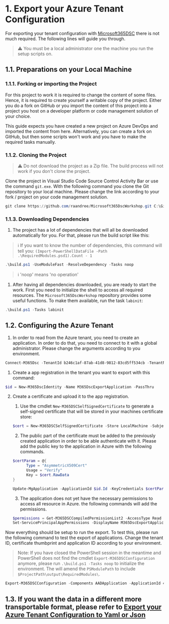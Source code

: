 # 1. Export your Azure Tenant Configuration

For exporting your tenant configuration with [Microsoft365DSC](https://microsoft365dsc.com/) there is not much required. The following lines will guide you through.

>  :warning: You must be a local administrator one the machine you run the setup scripts on.

## 1.1. Preparations on your Local Machine

### 1.1.1. Forking or importing the Project

For this project to work it is required to change the content of some files. Hence, it is required to create yourself a
writable copy of the project. Either you do a fork on GitHub or you import the content of this project into a project
you host on a developer platform or code management solution of your choice.

This guide expects you have created a new project on Azure DevOps and imported the content from here. Alternatively, you can create a fork on GitHub, but then some scripts won't work and you have to make the required tasks manually.

### 1.1.2. Cloning the Project

> :warning: Do not download the project as a Zip file. The build process will not work if you don't clone the project.

Clone the project in Visual Studio Code Source Control Activity Bar or use the command `git.exe`. With the following command you clone the Git repository to your local machine. Please change the link according to your fork / project on your code management solution.

```powershell
git clone https://github.com/raandree/Microsoft365DscWorkshop.git C:\Git
```

### 1.1.3. Downloading Dependencies

1. The project has a lot of dependencies that will all be downloaded automatically for you. For that, please run the build script like this:

> :information_source: If you want to know the number of dependencies, this command will tell you: `(Import-PowerShellDataFile -Path .\RequiredModules.psd1).Count - 1`

```powershell
.\build.ps1 -UseModuleFast -ResolveDependency -Tasks noop
````

> :information_source: 'noop' means 'no operation'

1. After having all dependencies downloaded, you are ready to start the work. First you need to initialize the shell to access all required resources. The `Microsoft365DscWorkshop` repository provides some useful functions. To make them available, run the task `labinit`:

```powershell
.\build.ps1 -Tasks labinit
```

## 1.2. Configuring the Azure Tenant

1. In order to read from the Azure tenant, you need to create an application. In order to do that, you need to connect to it with a global administrator. Please change the arguments according to you environment.

```powershell
Connect-M365Dsc -TenantId b246c1af-87ab-41d8-9812-83cd5ff534cb -TenantName MngEnvMCAP576786.onmicrosoft.com -SubscriptionId 9522bd96-d34f-4910-9667-0517ab5dc595
```

1. Create a app registration in the tenant you want to export with this command:

```powershell
$id = New-M365DscIdentity -Name M365DscExportApplication -PassThru
```

2. Create a certificate and upload it to the app registration.

   1. Use the cmdlet `New-M365DSCSelfSignedCertificate` to generate a self-signed certificate that will be stored in your machines certificate store:

   ```powershell
   $cert = New-M365DSCSelfSignedCertificate -Store LocalMachine -Subject 'M365DSC Export' -PassThru
   ```

   2. The public part of the certificate must be added to the previously created application in order to be able authenticate with it. Please add the public key to the application in Azure with the following commands.

   ```powershell
   $certParam = @{
         Type = "AsymmetricX509Cert"
         Usage = "Verify"
         Key = $cert.RawData
   }

   Update-MgApplication -ApplicationId $id.Id -KeyCredentials $certParam
   ```

   3. The application does not yet have the necessary permissions to access all resource in Azure. the following commands will add the permissions.

   ```powershell
   $permissions = Get-M365DSCCompiledPermissionList2 -AccessType Read
   Set-ServicePrincipalAppPermissions -DisplayName M365DscExportApplication -Permissions $permissions
   ```

Now everything should be setup to run the export. To test this, please run the following command to test the export of applications. Change the tenant ID, certificate thumbprint and application ID according to your environment.

>Note: If you have closed the PowerShell session in the meantime and PowerShell does not find the cmdlet `Export-M365DSCConfiguration` anymore, please run `.\build.ps1 -Tasks noop`  to initialize the environment. The will amend the `PSModulePath` to include `$ProjectPath\output\RequiredModules\`.

```powershell
Export-M365DSCConfiguration -Components AADApplication -ApplicationId 40642b84-0d13-43ac-951e-8700d5be1131 -TenantId MngEnvMCAP576786.onmicrosoft.com -CertificateThumbprint FBA23F11CD8F78A17B9E2105D9BE3EE15BA04165 -Path .\temp\
```

## 1.3. If you want the data in a different more transportable format, please refer to [Export your Azure Tenant Configuration to Yaml or Json](./ExportToYaml.md)

